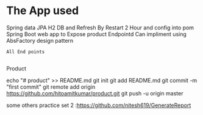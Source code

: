 # The App used

Spring data JPA
H2 DB and Refresh By Restart 2 Hour and config into pom
Spring Boot web app to Expose product Endpointd
Can  impliment using AbsFactory design pattern

~~~
All End points


~~~

Product 


echo "# product" >> README.md
git init
git add README.md
git commit -m "first commit"
git remote add origin https://github.com/hitoamitkumar/product.git
git push -u origin master

some others practice set 2 :https://github.com/nitesh619/GenerateReport

